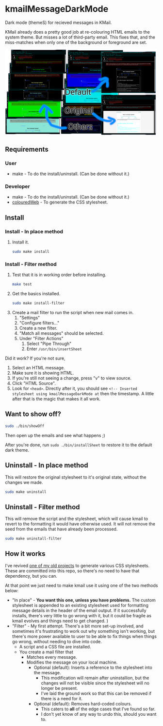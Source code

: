 # kmailMessageDarkMode

Dark mode (themeS) for recieved messages in KMail.

KMail already does a pretty good job at re-colouring HTML emails to the system theme. But misses a lot of third-party email. This fixes that, and the miss-matches when only one of the background or foreground are set.

![Screenshot showing different themes in action.](misc/kmailDarkExample-withLabels.png)

## Requirements

### User

* make - To do the install/uninstall. (Can be done without it.)

### Developer

* make - To do the install/uninstall. (Can be done without it.)
* [colouredWeb](https://github.com/ksandom/colouredWeb) - To generate the CSS stylesheet.

## Install

### Install - In place method

1. Install it.
    ```bash
    sudo make install
    ```

### Install - Filter method

1. Test that it is in working order before installing.
    ```bash
    make test
    ```
1. Get the basics installed.
    ```bash
    sudo make install-filter
    ```
1. Create a mail filter to run the script when new mail comes in.
    1. "Settings"
    1. "Configure filters..."
    1. Create a new filter.
    1. "Match all messages" should be selected.
    1. Under "Filter Actions"
        1. Select "Pipe Through"
        1. Enter `/usr/bin/insertSheet`


Did it work? If you're not sure,

1. Select an HTML message.
1. Make sure it is showing HTML.
1. If you're still not seeing a change, press "v" to view source.
1. Click "HTML Source".
1. Look for `<head>`. Directly after it, you should see `<!-- Inserted stylesheet using kmailMessageDarkMode at` then the timestamp. A little after that is the magic that makes it all work.

## Want to show off?

```bash
sudo ./bin/showOff
```

Then open up the emails and see what happens ;)

After you're done, run `sudo ./bin/installSheet` to restore it to the default dark theme.

## Uninstall - In place method

This will restore the original stylesheet to it's original state, without the changes we made.

```bash
sudo make uninstall
```

## Uninstall - Filter method

This will remove the script and the stylesheet, which will cause kmail to revert to the formatting it would have otherwise used. It will not remove the seed from the emails that have already been processed.

```bash
sudo make uninstall-filter
```

## How it works

I've revived [one of my old projects](https://github.com/ksandom/colouredWeb) to generate various CSS stylesheets. These are committed into this repo, so there's no need to have that dependency, but you can.

At that point we just need to make kmail use it using one of the two methods below:

* "In place" - **You want this one, unless you have problems.** The custom stylesheet is appended to an existing stylesheet used for formatting message details in the header of the email output. If it successfully installs, there's very little to go wrong with it, but it could be fragile as kmail evolves and things need to get changed. )
* "Filter" - My first attempt. There's a bit more set-up involved, and sometimes it's frustrating to work out why something isn't working, but there's more power available to user to be able to fix things when things go wrong, without needing to dive into code.
    * A script and a CSS file are installed.
    * You create a mail filter that
        * Matches every message.
        * Modifies the message on your local machine.
            * Optional (default): Inserts a reference to the stylesheet into the message.
                * This modification will remain after uninstallion, but the changes will not be visible since the stylesheet will no longer be present.
                * I've laid the ground work so that this can be removed if there is a need for it.
            * Optional (default): Removes hard-coded colours.
                * This caters to **all** of the edge cases that I've found so far.
                * I don't yet know of any way to undo this, should you want to.
